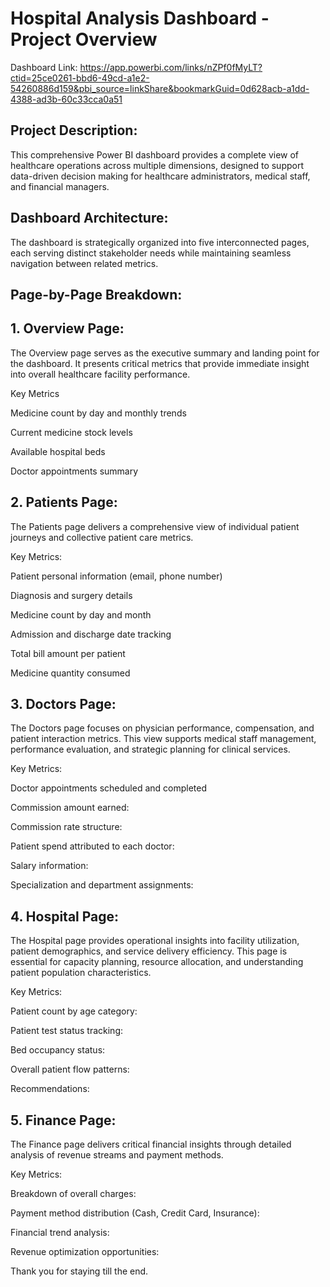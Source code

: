 # Hospital Analysis Dashboard - Project Overview

Dashboard Link: https://app.powerbi.com/links/nZPf0fMyLT?ctid=25ce0261-bbd6-49cd-a1e2-54260886d159&pbi_source=linkShare&bookmarkGuid=0d628acb-a1dd-4388-ad3b-60c33cca0a51


## Project Description:

This comprehensive Power BI dashboard provides a complete view of healthcare operations across multiple dimensions, designed to support data-driven decision making for healthcare administrators, medical staff, and financial managers. 



## Dashboard Architecture:

The dashboard is strategically organized into five interconnected pages, each serving distinct stakeholder needs while maintaining seamless navigation between related metrics. 



## Page-by-Page Breakdown:

## 1. Overview Page:

The Overview page serves as the executive summary and landing point for the dashboard. It presents critical metrics that provide immediate insight into overall healthcare facility performance.



Key Metrics

Medicine count by day and monthly trends

Current medicine stock levels

Available hospital beds

Doctor appointments summary



## 2. Patients Page:

The Patients page delivers a comprehensive view of individual patient journeys and collective patient care metrics. 



Key Metrics:

Patient personal information (email, phone number)

Diagnosis and surgery details

Medicine count by day and month

Admission and discharge date tracking

Total bill amount per patient

Medicine quantity consumed





## 3. Doctors Page:

The Doctors page focuses on physician performance, compensation, and patient interaction metrics. This view supports medical staff management, performance evaluation, and strategic planning for clinical services.



Key Metrics:

Doctor appointments scheduled and completed

Commission amount earned:

Commission rate structure:

Patient spend attributed to each doctor:

Salary information:

Specialization and department assignments:



## 4. Hospital Page:

The Hospital page provides operational insights into facility utilization, patient demographics, and service delivery efficiency. This page is essential for capacity planning, resource allocation, and understanding patient population characteristics.



Key Metrics:

Patient count by age category:

Patient test status tracking:

Bed occupancy status:

Overall patient flow patterns:

Recommendations:



## 5. Finance Page:

The Finance page delivers critical financial insights through detailed analysis of revenue streams and payment methods. 



Key Metrics:

Breakdown of overall charges:

Payment method distribution (Cash, Credit Card, Insurance):

Financial trend analysis:

Revenue optimization opportunities:



Thank you for staying till the end.
